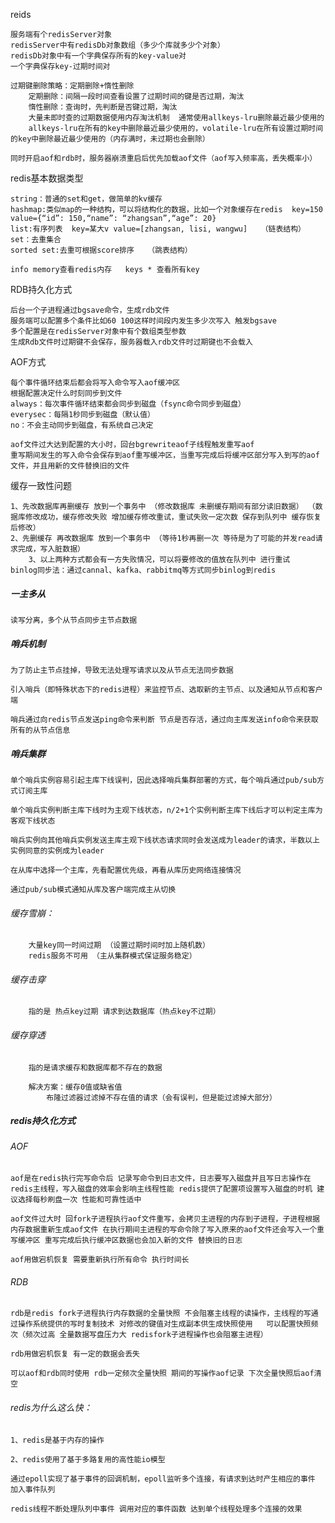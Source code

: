 reids

	服务端有个redisServer对象
	redisServer中有redisDb对象数组（多少个库就多少个对象）
	redisDb对象中有一个字典保存所有的key-value对
	一个字典保存key-过期时间对
		
	过期键删除策略：定期删除+惰性删除
		定期删除：间隔一段时间查看设置了过期时间的键是否过期，淘汰
		惰性删除：查询时，先判断是否键过期，淘汰
		大量未即时查的过期数据使用内存淘汰机制  通常使用allkeys-lru删除最近最少使用的
		allkeys-lru在所有的key中删除最近最少使用的，volatile-lru在所有设置过期时间的key中删除最近最少使用的（内存满时，未过期也会删除）
		
	同时开启aof和rdb时，服务器崩溃重启后优先加载aof文件（aof写入频率高，丢失概率小）
	
redis基本数据类型

	string：普通的set和get，做简单的kv缓存
	hashmap:类似map的一种结构，可以将结构化的数据，比如一个对象缓存在redis  key=150 value={“id”: 150,“name”: “zhangsan”,“age”: 20}
	list:有序列表  key=某大v value=[zhangsan, lisi, wangwu]   （链表结构）
	set：去重集合
	sorted set:去重可根据score排序   （跳表结构）

	info memory查看redis内存   keys * 查看所有key

RDB持久化方式

	后台一个子进程通过bgsave命令，生成rdb文件
	服务端可以配置多个条件比如60 100这样时间段内发生多少次写入 触发bgsave
	多个配置是在redisServer对象中有个数组类型参数
	生成Rdb文件时过期键不会保存，服务器载入rdb文件时过期键也不会载入

AOF方式

	每个事件循环结束后都会将写入命令写入aof缓冲区
	根据配置决定什么时刻同步到文件
	always：每次事件循环结束都会同步到磁盘（fsync命令同步到磁盘）
	everysec：每隔1秒同步到磁盘（默认值）
	no：不会主动同步到磁盘，有系统自己决定

	aof文件过大达到配置的大小时，回台bgrewriteaof子线程触发重写aof
	重写期间发生的写入命令会保存到aof重写缓冲区，当重写完成后将缓冲区部分写入到写的aof文件，并且用新的文件替换旧的文件

		
缓存一致性问题
	
	1、先改数据库再删缓存 放到一个事务中 （修改数据库 未删缓存期间有部分读旧数据） （数据库修改成功，缓存修改失败 增加缓存修改重试，重试失败一定次数 保存到队列中 缓存恢复后修改）
	2、先删缓存 再改数据库 放到一个事务中 （等待1秒再删一次 等待是为了可能的并发read请求完成，写入脏数据）
        3、以上两种方式都会有一方失败情况，可以将要修改的值放在队列中 进行重试
	binlog同步法：通过cannal、kafka、rabbitmq等方式同步binlog到redis


##### 一主多从
	读写分离，多个从节点同步主节点数据

##### 哨兵机制
	为了防止主节点挂掉，导致无法处理写请求以及从节点无法同步数据

	引入哨兵（即特殊状态下的redis进程）来监控节点、选取新的主节点、以及通知从节点和客户端

	哨兵通过向redis节点发送ping命令来判断 节点是否存活，通过向主库发送info命令来获取所有的从节点信息

##### 哨兵集群

	单个哨兵实例容易引起主库下线误判，因此选择哨兵集群部署的方式，每个哨兵通过pub/sub方式订阅主库

	单个哨兵实例判断主库下线时为主观下线状态，n/2+1个实例判断主库下线后才可以判定主库为客观下线状态

	哨兵实例向其他哨兵实例发送主库主观下线状态请求同时会发送成为leader的请求，半数以上实例同意的实例成为leader

	在从库中选择一个主库，先看配置优先级，再看从库历史网络连接情况

	通过pub/sub模式通知从库及客户端完成主从切换
	
###### 缓存雪崩：

		大量key同一时间过期 （设置过期时间时加上随机数）
		redis服务不可用 （主从集群模式保证服务稳定）

###### 缓存击穿

		指的是 热点key过期 请求到达数据库（热点key不过期）

###### 缓存穿透

		指的是请求缓存和数据库都不存在的数据

		解决方案：缓存0值或缺省值
			布隆过滤器过滤掉不存在值的请求（会有误判，但是能过滤掉大部分）

##### redis持久化方式

###### AOF

	aof是在redis执行完写命令后 记录写命令到日志文件，日志要写入磁盘并且写日志操作在redis主线程，写入磁盘的效率会影响主线程性能 redis提供了配置项设置写入磁盘的时机 建议选择每秒刷盘一次 性能和可靠性适中

	aof文件过大时 回fork子进程执行aof文件重写，会拷贝主进程的内存到子进程，子进程根据内存数据重新生成aof文件 在执行期间主进程的写命令除了写入原来的aof文件还会写入一个重写缓冲区 重写完成后执行缓冲区数据也会加入新的文件 替换旧的日志

	aof用做宕机恢复 需要重新执行所有命令 执行时间长

###### RDB

	rdb是redis fork子进程执行内存数据的全量快照 不会阻塞主线程的读操作，主线程的写通过操作系统提供的写时复制技术 对修改的键值对生成副本供生成快照使用   可以配置快照频次（频次过高 全量数据写盘压力大 redisfork子进程操作也会阻塞主进程）

	rdb用做宕机恢复 有一定的数据会丢失

	可以aof和rdb同时使用 rdb一定频次全量快照 期间的写操作aof记录 下次全量快照后aof清空

###### redis为什么这么快：

	1、redis是基于内存的操作

	2、redis使用了基于多路复用的高性能io模型

	通过epoll实现了基于事件的回调机制，epoll监听多个连接，有请求到达时产生相应的事件 加入事件队列

	redis线程不断处理队列中事件 调用对应的事件函数 达到单个线程处理多个连接的效果
